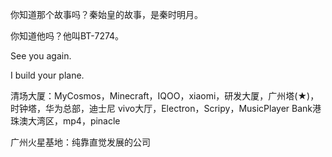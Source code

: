 你知道那个故事吗？秦始皇的故事，是秦时明月。

你知道他吗？他叫BT-7274。

See you again.

I build your plane.

清场大厦：MyCosmos，Minecraft，IQOO，xiaomi，研发大厦，广州塔(★)，时钟塔，华为总部，迪士尼  vivo大厅，Electron，Scripy，MusicPlayer Bank港珠澳大湾区，mp4，pinacle


广州火星基地：纯靠直觉发展的公司